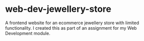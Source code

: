 # web-dev-jewellery-store
A frontend website for an ecommerce jewellery store with limited functionality. I created this as part of an assignment for my Web Development module.